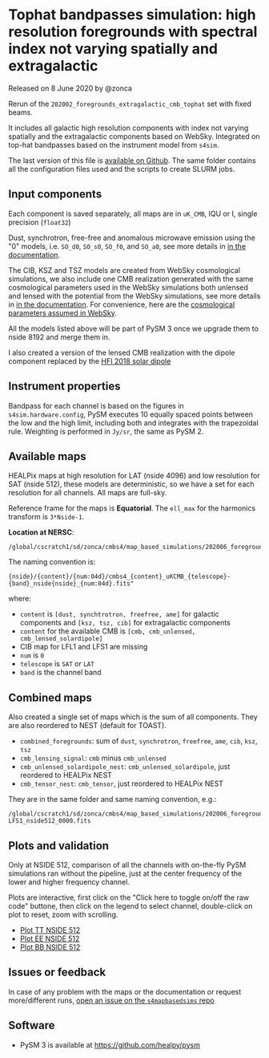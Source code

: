 Tophat bandpasses simulation: high resolution foregrounds with spectral index not varying spatially and extragalactic
=====================================================================================================================

Released on 8 June 2020 by @zonca

Rerun of the `202002_foregrounds_extragalactic_cmb_tophat` set with fixed beams.

It includes all galactic high resolution components with index not varying spatially and the extragalactic
components based on WebSky. Integrated on top-hat bandpasses based on the instrument model from `s4sim`.

The last version of this file is [available on Github](https://github.com/CMB-S4/s4mapbasedsims/tree/master/202006_foregrounds_extragalactic_cmb_tophat).
The same folder contains all the configuration files used and the scripts to create SLURM jobs.

## Input components

Each component is saved separately, all maps are in `uK_CMB`, IQU or I, single precision (`float32`)

Dust, synchrotron, free-free and anomalous microwave emission using the "0" models, i.e. `SO_d0`, `SO_s0`, `SO_f0`, and `SO_a0`, see more details in [in the documentation](https://so-pysm-models.readthedocs.io/en/latest/highres_templates.html#details-about-individual-models).

The CIB, KSZ and TSZ models are created from WebSky cosmological simulations, 
we also include one CMB realization generated with the same cosmological parameters used in the WebSky simulations both unlensed and lensed with the potential from the WebSky simulations,
see more details in [in the documentation](https://so-pysm-models.readthedocs.io/en/latest/models.html#websky).
For convenience, here are the [cosmological parameters assumed in WebSky](https://mocks.cita.utoronto.ca/data/websky/v0.0/cosmology.py).

All the models listed above will be part of PySM 3 once we upgrade them to nside 8192 and merge them in.

I also created a version of the lensed CMB realization with the dipole component replaced by the [HFI 2018 solar dipole](https://wiki.cosmos.esa.int/planck-legacy-archive/index.php/Map-making#HFI_2018_Solar_dipole)

## Instrument properties

Bandpass for each channel is based on the figures in `s4sim.hardware.config`, PySM executes 10 equally spaced points between the low and the high limit, including both and integrates with the trapezoidal rule. Weighting is performed in `Jy/sr`, the same as PySM 2.

## Available maps

HEALPix maps at high resolution for LAT (nside 4096) and low resolution for SAT (nside 512), these models are deterministic, so we have
a set for each resolution for all channels. All maps are full-sky.

Reference frame for the maps is **Equatorial**.
The `ell_max` for the harmonics transform is `3*Nside-1`.

**Location at NERSC**:

    /global/cscratch1/sd/zonca/cmbs4/map_based_simulations/202006_foregrounds_extragalactic_cmb_tophat

The naming convention is:

    {nside}/{content}/{num:04d}/cmbs4_{content}_uKCMB_{telescope}-{band}_nside{nside}_{num:04d}.fits"

where:

* `content` is `[dust, synchtrotron, freefree, ame]` for galactic components and `[ksz, tsz, cib]` for extragalactic components
* `content` for the available CMB is `[cmb, cmb_unlensed, cmb_lensed_solardipole]`
*  CIB map for LFL1 and LFS1 are missing
* `num` is `0`
* `telescope` is `SAT` or `LAT`
* `band` is the channel band

## Combined maps

Also created a single set of maps which is the sum of all components. They are also reordered to NEST (default for TOAST).

* `combined_foregrounds`: sum of `dust`, `synchrotron`, `freefree`, `ame`, `cib`, `ksz`, `tsz`
* `cmb_lensing_signal`: `cmb` minus `cmb_unlensed`
* `cmb_unlensed_solardipole_nest`: `cmb_unlensed_solardipole`, just reordered to HEALPix NEST
* `cmb_tensor_nest`: `cmb_tensor`, just reordered to HEALPix NEST

They are in the same folder and same naming convention, e.g.:

    /global/cscratch1/sd/zonca/cmbs4/map_based_simulations/202006_foregrounds_extragalactic_cmb_tophat/512/combined_foregrounds/0000/cmbs4_combined_foregrounds_uKCMB_SAT-LFS1_nside512_0000.fits

## Plots and validation

Only at NSIDE 512, comparison of all the channels with on-the-fly PySM simulations ran without the pipeline, just at the center frequency of the lower and higher frequency channel.

Plots are interactive, first click on the "Click here to toggle on/off the raw code" buttone, then click on the legend to select channel, double-click on plot to reset, zoom with scrolling.

* [Plot TT NSIDE 512](https://nbviewer.jupyter.org/gist/zonca/6b6f142babb63526be91dc9d61667b9f)
* [Plot EE NSIDE 512](https://nbviewer.jupyter.org/gist/zonca/822c19ee590112f2d11be7bb183850f5)
* [Plot BB NSIDE 512](https://nbviewer.jupyter.org/gist/zonca/af05f08e29dd26df82b85ea3137be5fa)

## Issues or feedback

In case of any problem with the maps or the documentation or request more/different runs, [open an issue on the `s4mapbasedsims` repo](https://github.com/CMB-S4/s4mapbasedsims/issues)

## Software

* PySM 3 is available at <https://github.com/healpy/pysm>
